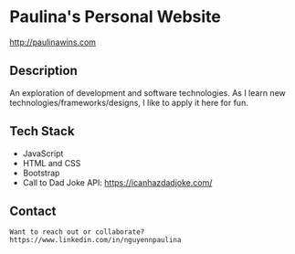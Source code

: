 # Paulina's Personal Website
http://paulinawins.com

## Description
An exploration of development and software technologies. As I learn new technologies/frameworks/designs, I like to apply it here for fun.

## Tech Stack
- JavaScript 
- HTML and CSS
- Bootstrap
- Call to Dad Joke API: https://icanhazdadjoke.com/

## Contact
```
Want to reach out or collaborate?
https://www.linkedin.com/in/nguyennpaulina
```




